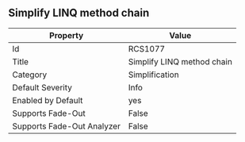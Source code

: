 ## Simplify LINQ method chain

Property | Value
--- | --- 
Id | RCS1077
Title | Simplify LINQ method chain
Category | Simplification
Default Severity | Info
Enabled by Default | yes
Supports Fade-Out | False
Supports Fade-Out Analyzer | False
